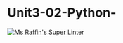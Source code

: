 # Unit3-02-Python-
[![Ms Raffin's Super Linter](https://github.com/ICS3U-C-Programming-HiabGm/Unit3-02-Python/workflows/Mr%20Coxall's%20Super%20Linter/badge.svg)](https://github.com/ICS3U-C-Programming-HiabGm/Unit3-02-Python/actions/)

